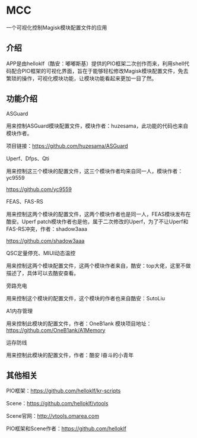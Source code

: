 # MCC
一个可视化控制Magisk模块配置文件的应用

## 介绍
APP是由helloklf（酷安：嘟嘟斯基）提供的PIO框架二次创作而来，利用shell代码配合PIO框架的可视化界面，旨在于能够轻松修改Magisk模块配置文件，免去繁琐的操作，可视化模块功能，让模块功能看起来更加一目了然。

## 功能介绍

ASGuard

用来控制ASGuard模块配置文件，模块作者：huzesama，此功能的代码也来自模块作者。

项目链接：https://github.com/huzesama/ASGuard

Uperf、Dfps、Qti

用来控制这三个模块的配置文件，这三个模块作者均来自同一人，模块作者：yc9559

https://github.com/yc9559

FEAS、FAS-RS

用来控制这两个模块的配置文件，这两个模块作者也是同一人，FEAS模块发布在酷安。Uperf patch模块作者也是他，属于二次修改的Uperf，为了不让Uperf和FAS-RS冲突，作者：shadow3aaa

https://github.com/shadow3aaa

QSC定量停充、MIUI动态温控

用来控制这两个模块配置文件，这两个模块作者来自，酷安：top大佬，这里不做描述了，具体可以去酷安查看。

旁路充电

用来控制这个模块的配置文件，这个模块的作者也来自酷安：SutoLiu

A1内存管理

用来控制此模块的配置文件，作者：OneB1ank
模块项目地址：
https://github.com/OneB1ank/A1Memory

运存防线

用来控制此模块的配置文件，作者：酷安 l奋斗的小青年

## 其他相关
PIO框架：https://github.com/helloklf/kr-scripts

Scene：https://github.com/helloklf/vtools

Scene官网：http://vtools.omarea.com

PIO框架和Scene作者：https://github.com/helloklf
